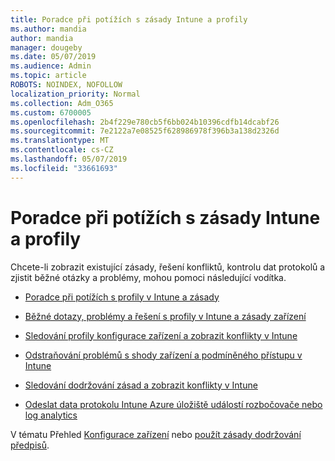 ```yaml
---
title: Poradce při potížích s zásady Intune a profily
ms.author: mandia
author: mandia
manager: dougeby
ms.date: 05/07/2019
ms.audience: Admin
ms.topic: article
ROBOTS: NOINDEX, NOFOLLOW
localization_priority: Normal
ms.collection: Adm_O365
ms.custom: 6700005
ms.openlocfilehash: 2b4f229e780cb5f6bb024b10396cdfb14dcabf26
ms.sourcegitcommit: 7e2122a7e08525f628986978f396b3a138d2326d
ms.translationtype: MT
ms.contentlocale: cs-CZ
ms.lasthandoff: 05/07/2019
ms.locfileid: "33661693"
---
```

# <a name="troubleshooting-intune-policy-and-profiles"></a>Poradce při potížích s zásady Intune a profily

Chcete-li zobrazit existující zásady, řešení konfliktů, kontrolu dat protokolů a zjistit běžné otázky a problémy, mohou pomoci následující vodítka.

- [Poradce při potížích s profily v Intune a zásady](https://docs.microsoft.com/intune/troubleshoot-policies-in-microsoft-intune)

- [Běžné dotazy, problémy a řešení s profily v Intune a zásady zařízení](https://docs.microsoft.com/intune/device-profile-troubleshoot)

- [Sledování profily konfigurace zařízení a zobrazit konflikty v Intune](https://docs.microsoft.com/intune/device-profile-monitor)

- [Odstraňování problémů s shody zařízení a podmíněného přístupu v Intune](https://docs.microsoft.com/intune/troubleshoot-conditional-access)

- [Sledování dodržování zásad a zobrazit konflikty v Intune](https://docs.microsoft.com/intune/compliance-policy-monitor)

- [Odeslat data protokolu Intune Azure úložiště událostí rozbočovače nebo log analytics](https://docs.microsoft.com/intune/review-logs-using-azure-monitor)

V tématu Přehled [Konfigurace zařízení](https://docs.microsoft.com/intune/device-profiles) nebo [použít zásady dodržování předpisů](https://docs.microsoft.com/intune/device-compliance-get-started).